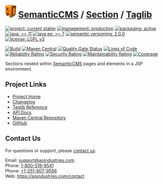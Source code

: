 # [<img src="ao-logo.png" alt="AO Logo" width="35" height="40">](https://github.com/ao-apps) [SemanticCMS](https://github.com/ao-apps/semanticcms) / [Section](https://github.com/ao-apps/semanticcms-section) / [Taglib](https://github.com/ao-apps/semanticcms-section-taglib)

[![project: current stable](https://semanticcms.com/ao-badges/project-current-stable.svg)](https://aoindustries.com/life-cycle#project-current-stable)
[![management: production](https://semanticcms.com/ao-badges/management-production.svg)](https://aoindustries.com/life-cycle#management-production)
[![packaging: active](https://semanticcms.com/ao-badges/packaging-active.svg)](https://aoindustries.com/life-cycle#packaging-active)  
[![java: &gt;= 11](https://semanticcms.com/ao-badges/java-11.svg)](https://docs.oracle.com/en/java/javase/11/docs/api/)
[![java ee: &gt;= 7](https://semanticcms.com/ao-badges/javaee-7.svg)](https://docs.oracle.com/javaee/7/api/)
[![semantic versioning: 2.0.0](https://semanticcms.com/ao-badges/semver-2.0.0.svg)](http://semver.org/spec/v2.0.0.html)
[![license: LGPL v3](https://semanticcms.com/ao-badges/license-lgpl-3.0.svg)](https://www.gnu.org/licenses/lgpl-3.0)

[![Build](https://github.com/ao-apps/semanticcms-section-taglib/workflows/Build/badge.svg?branch=master)](https://github.com/ao-apps/semanticcms-section-taglib/actions?query=workflow%3ABuild)
[![Maven Central](https://maven-badges.herokuapp.com/maven-central/com.semanticcms/semanticcms-section-taglib/badge.svg)](https://maven-badges.herokuapp.com/maven-central/com.semanticcms/semanticcms-section-taglib)
[![Quality Gate Status](https://sonarcloud.io/api/project_badges/measure?branch=master&project=com.semanticcms%3Asemanticcms-section-taglib&metric=alert_status)](https://sonarcloud.io/dashboard?branch=master&id=com.semanticcms%3Asemanticcms-section-taglib)
[![Lines of Code](https://sonarcloud.io/api/project_badges/measure?branch=master&project=com.semanticcms%3Asemanticcms-section-taglib&metric=ncloc)](https://sonarcloud.io/component_measures?branch=master&id=com.semanticcms%3Asemanticcms-section-taglib&metric=ncloc)  
[![Reliability Rating](https://sonarcloud.io/api/project_badges/measure?branch=master&project=com.semanticcms%3Asemanticcms-section-taglib&metric=reliability_rating)](https://sonarcloud.io/component_measures?branch=master&id=com.semanticcms%3Asemanticcms-section-taglib&metric=Reliability)
[![Security Rating](https://sonarcloud.io/api/project_badges/measure?branch=master&project=com.semanticcms%3Asemanticcms-section-taglib&metric=security_rating)](https://sonarcloud.io/component_measures?branch=master&id=com.semanticcms%3Asemanticcms-section-taglib&metric=Security)
[![Maintainability Rating](https://sonarcloud.io/api/project_badges/measure?branch=master&project=com.semanticcms%3Asemanticcms-section-taglib&metric=sqale_rating)](https://sonarcloud.io/component_measures?branch=master&id=com.semanticcms%3Asemanticcms-section-taglib&metric=Maintainability)
[![Coverage](https://sonarcloud.io/api/project_badges/measure?branch=master&project=com.semanticcms%3Asemanticcms-section-taglib&metric=coverage)](https://sonarcloud.io/component_measures?branch=master&id=com.semanticcms%3Asemanticcms-section-taglib&metric=Coverage)

Sections nested within [SemanticCMS](https://github.com/ao-apps/semanticcms) pages and elements in a JSP environment.

## Project Links
* [Project Home](https://semanticcms.com/section/taglib/)
* [Changelog](https://semanticcms.com/section/taglib/changelog)
* [Taglib Reference](https://semanticcms.com/section/taglib/semanticcms-section.tld/)
* [API Docs](https://semanticcms.com/section/taglib/apidocs/)
* [Maven Central Repository](https://search.maven.org/artifact/com.semanticcms/semanticcms-section-taglib)
* [GitHub](https://github.com/ao-apps/semanticcms-section-taglib)

## Contact Us
For questions or support, please [contact us](https://aoindustries.com/contact):

Email: [support@aoindustries.com](mailto:support@aoindustries.com)  
Phone: [1-800-519-9541](tel:1-800-519-9541)  
Phone: [+1-251-607-9556](tel:+1-251-607-9556)  
Web: https://aoindustries.com/contact
